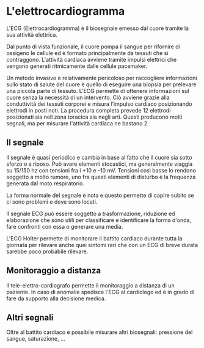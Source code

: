# L'elettrocardiogramma

L'ECG (Elettrocardiogramma) è il biosegnale emesso dal cuore tramite la sua attività elettrica.

Dal punto di vista funzionale, il cuore pompa il sangue per rifornire di ossigeno le cellule ed è formato principalmente da tessuti che si contraggono. L'attività cardiaca avviene tramite impulsi elettrici che vengono generati ritmicamente dalle cellule pacemaker.

Un metodo invasivo e relativamente pericoloso per raccogliere informazioni sullo stato di salute del cuore è quello di eseguire una biopsia per prelevare una piccola parte di tessuto. L'ECG permette di ottenere informazioni sul cuore senza la necessità di un intervento. Ciò avviene grazie alla conduttività dei tessuti corporei e misura l'impulso cardiaco posizionando elettrodi in posti noti. La procedura completa prevede 12 elettrodi posizionati sia nell zona toracica sia negli arti. Questi producono molti segnali, ma per misurare l'attività cardiaca ne bastano 2.

## Il segnale 

Il segnale è quasi periodico e cambia in base al fatto che il cuore sia sotto sforzo o a riposo. Può avere elementi stocastici, ma generalmente viaggia su 15/150 hz con tensioni fra i +10 e -10 mV. Tensioni così basse lo rendono soggetto a molto rumore, uno fra questi elementi di disturbo è la frequenza generata dal moto respiratorio.

La forma normale del segnale è nota e questo permette di capire subito se ci sono problemi e dove sono locati.

Il segnale ECG può essere soggetto a trasformazione, riduzione ed elaborazione che sono utili per classificare e identificare la forma d'onda, fare confronti con essa o generare una media.

L'ECG Holter permette di monitorare il battito cardiaco durante tutta la giornata per rilevare anche quei sintomi rari che con un ECG di breve durata sarebbe poco probabile rilevare.

## Monitoraggio a distanza

Il tele-elettro-cardiografo permette il monitoraggio a distanza di un paziente. In caso di anomalie spedisce l'ECG al cardiologo ed è in grado di fare da supporto alla decisione medica.

## Altri segnali

Oltre al battito cardiaco è possibile misurare altri biosegnali: pressione del sangue, saturazione, ...
